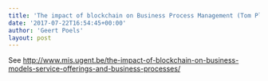```yaml
---
title: 'The impact of blockchain on Business Process Management (Tom Planckaert)'
date: '2017-07-22T16:54:45+00:00'
author: 'Geert Poels'
layout: post
---
```


See <http://www.mis.ugent.be/the-impact-of-blockchain-on-business-models-service-offerings-and-business-processes/>
